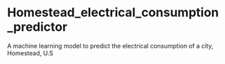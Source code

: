 # Homestead_electrical_consumption_predictor
 A machine learning model to predict the electrical consumption of a city, Homestead, U.S
